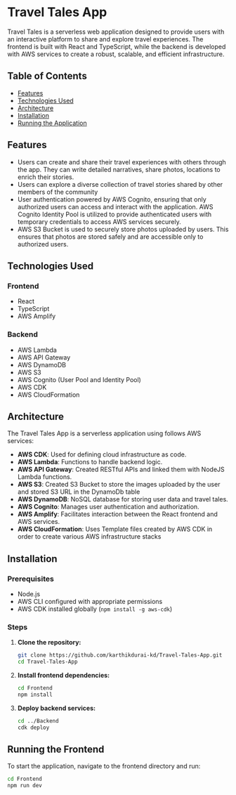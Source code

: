 # Travel Tales App

Travel Tales is a serverless web application designed to provide users with an interactive platform to share and explore travel experiences. The frontend is built with React and TypeScript, while the backend is developed with AWS services to create a robust, scalable, and efficient infrastructure.

## Table of Contents

- [Features](#features)
- [Technologies Used](#technologies-used)
- [Architecture](#architecture)
- [Installation](#installation)
- [Running the Application](#app-run)

## Features

- Users can create and share their travel experiences with others through the app. They can write detailed narratives, share photos, locations to enrich their stories.
- Users can explore a diverse collection of travel stories shared by other members of the community
- User authentication powered by AWS Cognito, ensuring that only authorized users can access and interact with the application. AWS Cognito Identity Pool is utilized to provide authenticated users with temporary credentials to access AWS services securely.
- AWS S3 Bucket is used to securely store photos uploaded by users. This ensures that photos are stored safely and are accessible only to authorized users.

## Technologies Used

### Frontend

- React
- TypeScript
- AWS Amplify

### Backend

- AWS Lambda
- AWS API Gateway
- AWS DynamoDB
- AWS S3
- AWS Cognito (User Pool and Identity Pool)
- AWS CDK
- AWS CloudFormation

## Architecture

The Travel Tales App is a serverless application using follows AWS services:

- **AWS CDK**: Used for defining cloud infrastructure as code.
- **AWS Lambda**: Functions to handle backend logic.
- **AWS API Gateway**: Created RESTful APIs and linked them with NodeJS Lambda functions.
- **AWS S3**: Created S3 Bucket to store the images uploaded by the user and stored S3 URL in the DynamoDb table
- **AWS DynamoDB**: NoSQL database for storing user data and travel tales.
- **AWS Cognito**: Manages user authentication and authorization.
- **AWS Amplify**: Facilitates interaction between the React frontend and AWS services.
- **AWS CloudFormation**: Uses Template files created by AWS CDK in order to create various AWS infrastructure stacks

## Installation

### Prerequisites

- Node.js
- AWS CLI configured with appropriate permissions
- AWS CDK installed globally (`npm install -g aws-cdk`)

### Steps

1. **Clone the repository:**

   ```bash
   git clone https://github.com/karthikdurai-kd/Travel-Tales-App.git
   cd Travel-Tales-App
   ```

2. **Install frontend dependencies:**

   ```bash
   cd Frontend
   npm install
   ```

3. **Deploy backend services:**
   ```bash
   cd ../Backend
   cdk deploy
   ```

## Running the Frontend

To start the application, navigate to the frontend directory and run:

```bash
cd Frontend
npm run dev
```
